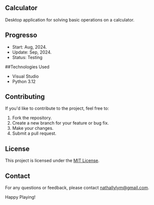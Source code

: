 ## Calculator

Desktop application for solving basic operations on a calculator.

## Progresso

- Start: Aug, 2024.
- Update: Sep, 2024.
- Status: Testing

##Technologies Used

- Visual Studio
- Python 3.12

## Contributing

If you'd like to contribute to the project, feel free to:

1. Fork the repository.
2. Create a new branch for your feature or bug fix.
3. Make your changes.
4. Submit a pull request.

## License

This project is licensed under the [MIT License](LICENSE).

## Contact

For any questions or feedback, please contact [nathallylym@gmail.com](mailto:nathallylym@gmail.com).

Happy Playing!

